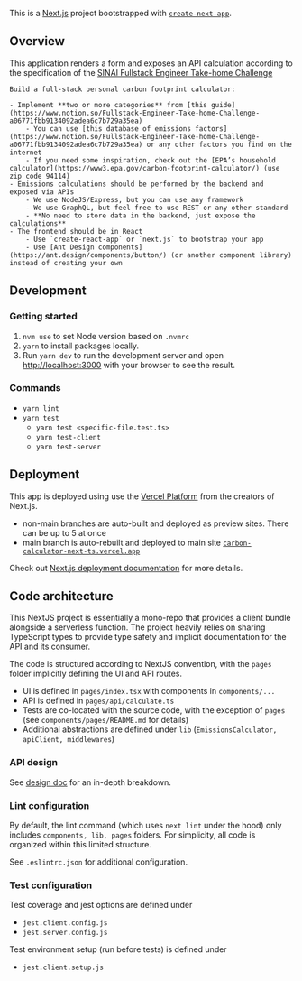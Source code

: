 This is a [Next.js](https://nextjs.org/) project bootstrapped with [`create-next-app`](https://github.com/vercel/next.js/tree/canary/packages/create-next-app).

## Overview
This application renders a form and exposes an API calculation according to the specification of the [SINAI Fullstack Engineer Take-home Challenge](https://www.notion.so/sinaitechnologies/Fullstack-Engineer-Take-home-Challenge-a06771fbb9134092adea6c7b729a35ea)

```
Build a full-stack personal carbon footprint calculator:

- Implement **two or more categories** from [this guide](https://www.notion.so/Fullstack-Engineer-Take-home-Challenge-a06771fbb9134092adea6c7b729a35ea)
    - You can use [this database of emissions factors](https://www.notion.so/Fullstack-Engineer-Take-home-Challenge-a06771fbb9134092adea6c7b729a35ea) or any other factors you find on the internet
    - If you need some inspiration, check out the [EPA’s household calculator](https://www3.epa.gov/carbon-footprint-calculator/) (use zip code 94114)
- Emissions calculations should be performed by the backend and exposed via APIs
    - We use NodeJS/Express, but you can use any framework
    - We use GraphQL, but feel free to use REST or any other standard
    - **No need to store data in the backend, just expose the calculations**
- The frontend should be in React
    - Use `create-react-app` or `next.js` to bootstrap your app
    - Use [Ant Design components](https://ant.design/components/button/) (or another component library) instead of creating your own
```

## Development

### Getting started
1. `nvm use` to set Node version based on `.nvmrc`
1. `yarn` to install packages locally.
1. Run `yarn dev` to run the development server and open [http://localhost:3000](http://localhost:3000) with your browser to see the result.

### Commands
- `yarn lint`
- `yarn test`
  - `yarn test <specific-file.test.ts>`
  - `yarn test-client`
  - `yarn test-server`

## Deployment

This app is deployed using use the [Vercel Platform](https://vercel.com/new?utm_medium=default-template&filter=next.js&utm_source=create-next-app&utm_campaign=create-next-app-readme) from the creators of Next.js. 
- non-main branches are auto-built and deployed as preview sites. There can be up to 5 at once
- main branch is auto-rebuilt and deployed to main site [`carbon-calculator-next-ts.vercel.app`](carbon-calculator-next-ts.vercel.app)


Check out [Next.js deployment documentation](https://nextjs.org/docs/deployment) for more details.

## Code architecture
This NextJS project is essentially a mono-repo that provides a client bundle alongside a serverless function. The project heavily relies on sharing TypeScript types to provide type safety and implicit documentation for the API and its consumer.

The code is structured according to NextJS convention, with the `pages` folder implicitly defining the UI and API routes.

* UI is defined in `pages/index.tsx` with components in `components/...` 
* API is defined in `pages/api/calculate.ts`
* Tests are co-located with the source code, with the exception of `pages` (see `components/pages/README.md` for details)
* Additional abstractions are defined under `lib` (`EmissionsCalculator, apiClient, middlewares`)

### API design
See [design doc](https://docs.google.com/document/d/1CXUhj5IibDofY0_00KOctsTjEd2b2JSCzZKFSt3eIKg/edit) for an in-depth breakdown.

### Lint configuration

By default, the lint command (which uses `next lint` under the hood) only includes `components, lib, pages` folders. For simplicity, all code is organized within this limited structure.

See `.eslintrc.json` for additional configuration.

### Test configuration

Test coverage and jest options are defined under
* `jest.client.config.js`
* `jest.server.config.js`

Test environment setup (run before tests) is defined under
* `jest.client.setup.js`

